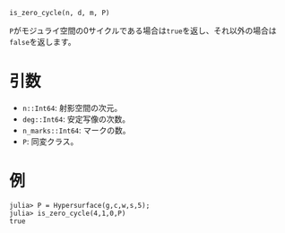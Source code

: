 ```
is_zero_cycle(n, d, m, P)
```

`P`がモジュライ空間の0サイクルである場合は`true`を返し、それ以外の場合は`false`を返します。

# 引数

  * `n::Int64`: 射影空間の次元。
  * `deg::Int64`: 安定写像の次数。
  * `n_marks::Int64`: マークの数。
  * `P`: 同変クラス。

# 例

```julia-repl
julia> P = Hypersurface(g,c,w,s,5);
julia> is_zero_cycle(4,1,0,P)
true
```
